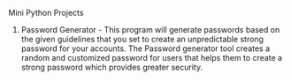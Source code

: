 Mini Python Projects

1. Password Generator - This program will generate passwords based on the given guidelines that you set to create an unpredictable strong password for your accounts. The Password generator tool creates a random and customized password for users that helps them to create a strong password which provides greater security.
